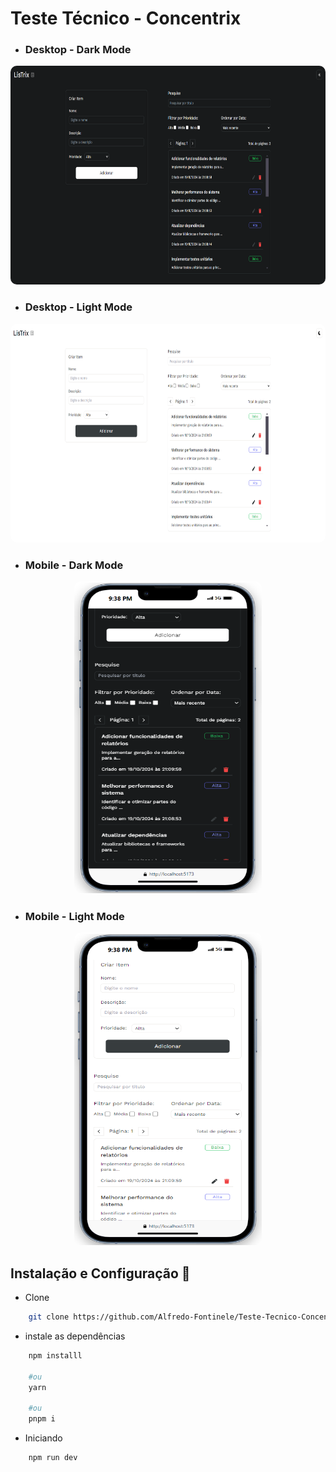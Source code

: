 # Teste Técnico - Concentrix

- ### Desktop - Dark Mode

<p align="center">
    <img src="./imgs/desktop-dark-mode.png" style="width: 600px; height: 350px; border-radius: 10px"/>
</p>

- ### Desktop - Light Mode

<p align="center">
    <img src="./imgs/desktop-light-mode.png" style="width: 600px; height: 350px; border-radius: 10px"/>
</p>

- ### Mobile - Dark Mode

<p align="center">
    <img src="./imgs/mobile-dark-mode.png" style="width: 300px; height: 500px; border-radius: 10px"/>
</p>

- ### Mobile - Light Mode

<p align="center">
    <img src="./imgs/mobile-light-mode.png" style="width: 300px; height: 500px; border-radius: 10px"/>
</p>

## Instalação e Configuração 🔧

- Clone

```bash
    git clone https://github.com/Alfredo-Fontinele/Teste-Tecnico-Concentrix
```

- instale as dependências

```bash
    npm installl

    #ou
    yarn

    #ou
    pnpm i
```

- Iniciando

```bash
    npm run dev
```
